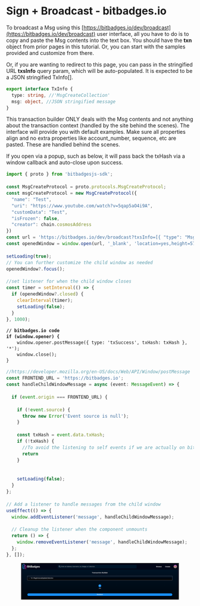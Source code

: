 # Sign + Broadcast - bitbadges.io

To broadcast a Msg using this [https://bitbadges.io/dev/broadcast](https://bitbadges.io/dev/broadcast)  user interface, all you have to do is to copy and paste the Msg contents into the text box. You should have the **txn** object from prior pages in this tutorial. Or, you can start with the samples provided and customize from there.

Or, if you are wanting to redirect to this page, you can pass in the stringified URL **txsInfo** query param, which will be auto-populated.  It is expected to be a JSON stringified TxInfo\[].

```typescript
export interface TxInfo {
  type: string, //'MsgCreateCollection'
  msg: object, //JSON stringified message
}
```

This transaction builder ONLY deals with the Msg contents and not anything about the transaction context (handled by the site behind the scenes). The interface will provide you with default examples. Make sure all properties align and no extra properties like account\_number, sequence, etc are pasted. These are handled behind the scenes.

If you open via a popup, such as below, it will pass back the txHash via a window callback and auto-close upon success.

```typescript
import { proto } from 'bitbadgesjs-sdk';

const MsgCreateProtocol = proto.protocols.MsgCreateProtocol;
const msgCreateProtocol = new MsgCreateProtocol({
  "name": "Test",
  "uri": "https://www.youtube.com/watch?v=5qap5aO4i9A",
  "customData": "Test",
  "isFrozen": false,
  "creator": chain.cosmosAddress
})
const url = 'https://bitbadges.io/dev/broadcast?txsInfo=[{ "type": "MsgCreateProtocol", "msg": ' + msgCreateProtocol.toJsonString() + ' }]';
const openedWindow = window.open(url, '_blank', 'location=yes,height=570,width=520,scrollbars=yes,status=yes');

setLoading(true);
// You can further customize the child window as needed
openedWindow?.focus();

//set listener for when the child window closes
const timer = setInterval(() => {
  if (openedWindow?.closed) {
    clearInterval(timer);
    setLoading(false);
  }
}, 1000);
```

<pre class="language-typescript"><code class="lang-typescript"><strong>// bitbadges.io code
</strong><strong>if (window.opener) {
</strong>    window.opener.postMessage({ type: 'txSuccess', txHash: txHash }, '*');
    window.close();
}
</code></pre>

```typescript
//https://developer.mozilla.org/en-US/docs/Web/API/Window/postMessage
const FRONTEND_URL = 'https://bitbadges.io';
const handleChildWindowMessage = async (event: MessageEvent) => {

  if (event.origin === FRONTEND_URL) {

    if (!event.source) {
      throw new Error('Event source is null');
    }

    const txHash = event.data.txHash;
    if (!txHash) {
      //To avoid the listening to self events if we are actually on bitbadges.io and just an overall quality check
      return
    }


    setLoading(false);
  }
};

// Add a listener to handle messages from the child window
useEffect(() => {
  window.addEventListener('message', handleChildWindowMessage);

  // Cleanup the listener when the component unmounts
  return () => {
    window.removeEventListener('message', handleChildWindowMessage);
  };
}, []);
```

<figure><img src="../../.gitbook/assets/image (7) (1).png" alt=""><figcaption></figcaption></figure>
